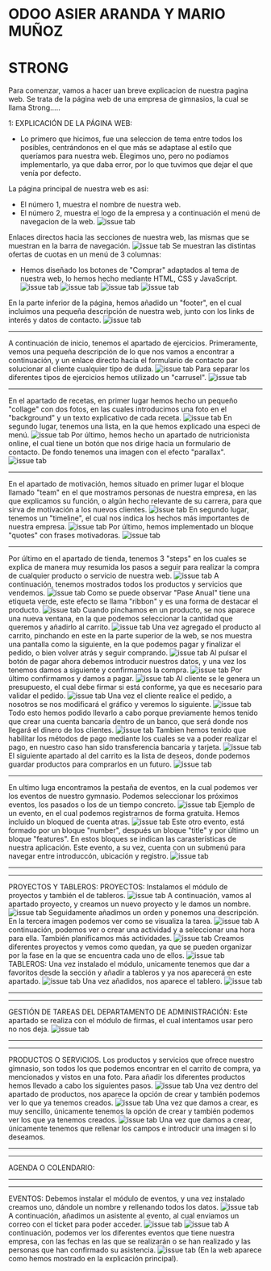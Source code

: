 # ODOO ASIER ARANDA Y MARIO MUÑOZ

# **STRONG**

Para comenzar, vamos a hacer uan breve explicacion de nuestra pagina web.
Se trata de la página web de una empresa de gimnasios, la cual se llama Strong.....

1: EXPLICACIÓN DE LA PÁGINA WEB:
* Lo primero que hicimos, fue una seleccion de tema entre todos los posibles, centrándonos en el que más se adaptase al estilo que queríamos para nuestra web. Elegimos uno, pero no podíamos implementarlo, ya que daba error, por lo que tuvimos que dejar el que venía por defecto.



La página principal de nuestra web es asi:
* El número 1, muestra el nombre de nuestra web.
* El número 2, muestra el logo de la empresa y a continuación el menú de navegacion de la web.
![issue tab](img/1.png)

Enlaces directos hacia las secciones de nuestra web, las mismas que se muestran en la barra de navegación.
![issue tab](img/2.png)
Se muestran las distintas ofertas de cuotas en un menú de 3 columnas:
* Hemos diseñado los botones de "Comprar" adaptados al tema de nuestra web, lo hemos hecho mediante HTML, CSS y JavaScript.
![issue tab](img/3.png)
![issue tab](img/4.png)
![issue tab](img/5.png)
![issue tab](img/6.png)

En la parte inferior de la página, hemos añadido un "footer", en el cual incluimos una pequeña descripción de nuestra web, junto con los links de interés y datos de contacto.
![issue tab](img/7.png)

_________________________

A continuación de inicio, tenemos el apartado de ejercicios.
Primeramente, vemos una pequeña descripción de lo que nos vamos a encontrar a continuación, y un enlace directo hacia el formulario de contacto par solucionar al cliente cualquier tipo de duda.
![issue tab](img/8.png)
Para separar los diferentes tipos de ejercicios hemos utilizado un "carrusel".
![issue tab](img/9.png)
_________________________

En el apartado de recetas, en primer lugar hemos hecho un pequeño "collage" con dos fotos, en las cuales introducimos una foto en el "background" y un texto explicativo de cada receta.
![issue tab](img/10.png)
En segundo lugar, tenemos una lista, en la que hemos explicado una especi de menú.
![issue tab](img/11.png)
Por último, hemos hecho un apartado de nutricionista online, el cual tiene un botón que nos dirige hacia un formulario de contacto.
De fondo tenemos una imagen con el efecto "parallax".
![issue tab](img/12.png)
_________________________

En el apartado de motivación, hemos situado en primer lugar el bloque llamado "team" en el que mostramos personas de nuestra empresa, en las que explicamos su función, o algún hecho relevante de su carrera, para que sirva de motivación a los nuevos clientes.
![issue tab](img/13.png)
En segundo lugar, tenemos un "timeline", el cual nos indica los hechos más importantes de nuestra empresa.
![issue tab](img/14.png)
Por último, hemos implementado un bloque "quotes" con frases motivadoras.
![issue tab](img/15.png)
_________________________
Por último en el apartado de tienda, tenemos 3 "steps" en los cuales se explica de manera muy resumida los pasos a seguir para realizar la compra de cualquier producto o servicio de nuestra web.
![issue tab](img/16.png)
A continuación, tenemos mostrados todos los productos y servicios que vendemos.
![issue tab](img/17.png)
Como se puede observar "Pase Anual" tiene una etiqueta verde, este efecto se llama "ribbon" y es una forma de destacar el producto.
![issue tab](img/18.png)
Cuando pinchamos en un producto, se nos aparece una nueva ventana, en la que podemos seleccionar la cantidad que queremos y añadirlo al carrito.
![issue tab](img/19.png)
Una vez agregado el producto al carrito, pinchando en este en la parte superior de la web, se nos muestra una pantalla como la siguiente, en la que podemos pagar y finalizar el pedido, o bien volver atrás y seguir comprando.
![issue tab](img/20.png)
Al pulsar el botón de pagar ahora debemos introducir nuestros datos, y una vez los tenemos damos a siguiente y confirmamos la compra.
![issue tab](img/20_1.png)
Por último confirmamos y damos a pagar.
![issue tab](img/20_2.png)
Al cliente se le genera un presupuesto, el cual debe firmar si está conforme, ya que es necesario para validar el pedido.
![issue tab](img/20_3.png)
Una vez el cliente realice el pedido, a nosotros se nos modificará el gráfico y veremos lo siguiente.
![issue tab](img/20_4.png) 
Todo esto hemos podido llevarlo a cabo porque previamente hemos tenido que crear una cuenta bancaria dentro de un banco, que será donde nos llegará el dinero de los clientes.
![issue tab](img/20_5.png)
Tambien hemos tenido que habilitar los métodos de pago mediante los cuales se va a poder realizar el pago, en nuestro caso han sido transferencia bancaria y tarjeta.
![issue tab](img/20_6.png)
El siguiente apartado al del carrito es la lista de deseos, donde podemos guardar productos para comprarlos en un futuro.
![issue tab](img/21.png)
_____________________________
En ultimo luga encontramos la pestaña de eventos, en la cual podemos ver los eventos de nuestro gymnasio.
Podemos seleccionar los próximos eventos, los pasados o los de un tiempo concreto.
![issue tab](img/22.png)
Ejemplo de un evento, en el cual podemos registrarnos de forma gratuita.
Hemos incluido un bloqued de cuenta atras.
![issue tab](img/23.png)
Este otro evento, está formado por un bloque "number", después un bloque "title" y por último un bloque "features".
En estos bloques se indican las carasterísticas de nuestra aplicación.
Este evento, a su vez, cuenta con un submenú para navegar entre introduccón, ubicación y registro.
![issue tab](img/24.png)
_____________________________
_____________________________
PROYECTOS Y TABLEROS:
PROYECTOS:
Instalamos el módulo de proyectos y también el de tableros.
![issue tab](img/25.png)
A continuación, vamos al apartado proyecto, y creamos un nuevo proyecto y le damos un nombre.
![issue tab](img/26.png)
Seguidamente añadimos un orden y ponemos una descripción. En la tercera imagen podemos ver como se visualiza la tarea.
![issue tab](img/27.png)
A continuación, podemos ver o crear una actividad y a seleccionar una hora para ella. También planificamos más actividades.
![issue tab](img/28.png)
Creamos diferentes proyectos y vemos como quedan, ya que se pueden organizar por la fase en la que se encuentra cada uno de ellos.
![issue tab](img/29.png)
TABLEROS:
Una vez instalado el módulo, unicamente tenemos que dar a favoritos desde la sección y añadir a tableros y ya nos aparecerá en este apartado.
![issue tab](img/30.png)
Una vez añadidos, nos aparece el tablero.
![issue tab](img/31.png)
_____________________________
_____________________________
GESTIÓN DE TAREAS DEL DEPARTAMENTO DE ADMINISTRACIÓN:
Este apartado se realiza con el módulo de firmas, el cual intentamos usar pero no nos deja.
![issue tab](img/32.png)
_____________________________
_____________________________
PRODUCTOS O SERVICIOS.
Los productos y servicios que ofrece nuestro gimnasio, son todos los que podemos encontrar en el carrito de compra, ya mencionados y vistos en una foto.
Para añadir los diferentes productos hemos llevado a cabo los siguientes pasos.
![issue tab](img/33.png)
Una vez dentro del apartado de productos, nos aparece la opción de crear y también podemos ver lo que ya tenemos creados.
![issue tab](img/34.png)
Una vez que damos a crear, es muy sencillo, únicamente tenemos la opción de crear y también podemos ver los que ya tenemos creados.
![issue tab](img/35.png)
Una vez que damos a crear, únicamente tenemos que rellenar los campos e introducir una imagen si lo deseamos.
_____________________________
_____________________________
AGENDA O COLENDARIO:

_____________________________
_____________________________
EVENTOS:
Debemos instalar el módulo de eventos, y una vez instalado creamos uno, dándole un nombre y rellenando todos los datos.
![issue tab](img/36.png)
A continuación, añadimos un asistente al evento, al cual enviamos un correo con el ticket para poder acceder.
![issue tab](img/37.png)
![issue tab](img/38.png)
A continuación, podemos ver los diferentes eventos que tiene nuestra empresa, con las fechas en las que se realizarán o se han realizado y las personas que han confirmado su asistencia.
![issue tab](img/38_1.png)
(En la web aparece como hemos mostrado en la explicación principal).




